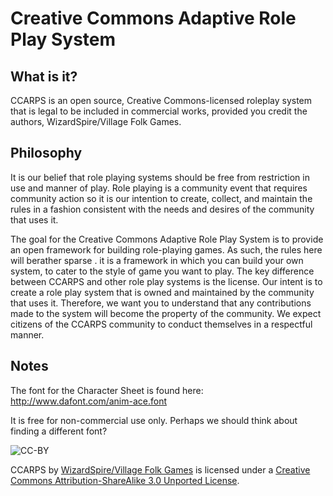 Creative Commons Adaptive Role Play System
==========================================

What is it?
-----------
CCARPS is an open source, Creative Commons-licensed roleplay system that is legal to be included in commercial works, provided you credit the authors, WizardSpire/Village Folk Games.

Philosophy
----------

It is our belief that role playing systems should be free from restriction in use and manner of play. Role playing is a community event that requires community action so it is our intention to create, collect, and maintain the rules in a fashion consistent with the needs and desires of the community that uses it.

The goal for the Creative Commons Adaptive Role Play System is to provide an open framework for building role-playing games. As such, the rules here will berather sparse . it is a framework in which you can build your own system, to cater to the style of game you want to play. The key difference between CCARPS and other role play systems is the license. Our intent is to create a role play system that is owned and maintained by the community that uses it. Therefore, we want you to understand that any contributions made to the system will become the property of the community. We expect citizens of the CCARPS community to conduct themselves in a respectful manner.

Notes
-----
The font for the Character Sheet is found here:
http://www.dafont.com/anim-ace.font

It is free for non-commercial use only. Perhaps we should think about finding a different font?

![CC-BY](http://i.creativecommons.org/l/by/3.0/88x31.png "Creative Commons, attribution, share-alike license.")

CCARPS by [WizardSpire/Village Folk Games](http://ccarps.wizardspire.com) is licensed under a [Creative Commons Attribution-ShareAlike 3.0 Unported License](http://creativecommons.org/licenses/by-sa/3.0/deed.en_US).

